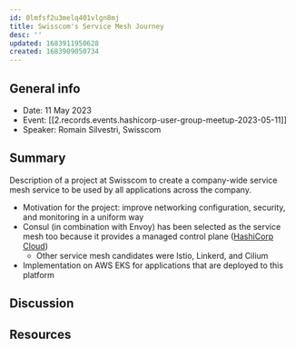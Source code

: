 ```yaml
---
id: 0lmfsf2u3melq401vlgn8mj
title: Swisscom's Service Mesh Journey
desc: ''
updated: 1683911950628
created: 1683909050734
---
```


## General info

- Date: 11 May 2023
- Event: [[2.records.events.hashicorp-user-group-meetup-2023-05-11]]
- Speaker: Romain Silvestri, Swisscom

## Summary

Description of a project at Swisscom to create a company-wide service mesh service to be used by all applications across the company.

- Motivation for the project: improve networking configuration, security, and monitoring in a uniform way
- Consul (in combination with Envoy) has been selected as the service mesh too because it provides a managed control plane ([HashiCorp Cloud](https://www.hashicorp.com/cloud))
    - Other service mesh candidates were Istio, Linkerd, and Cilium
- Implementation on AWS EKS for applications that are deployed to this platform

## Discussion

## Resources
